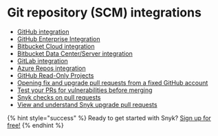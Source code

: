 # Git repository \(SCM\) integrations

* [GitHub integration](github-integration.md)
* [GitHub Enterprise Integration](github-enterprise-integration.md)
* [Bitbucket Cloud integration](bitbucket-cloud-integration.md)
* [Bitbucket Data Center/Server integration](bitbucket-data-center-server-integration.md)
* [GitLab integration](gitlab-integration.md)
* [Azure Repos integration](azure-repos-integration.md)
* [GitHub Read-Only Projects](github-read-only-projects.md)
* [Opening fix and upgrade pull requests from a fixed GitHub account](opening-fix-and-upgrade-pull-requests-from-a-fixed-github-account.md)
* [Test your PRs for vulnerabilities before merging](test-your-prs-for-vulnerabilities-before-merging.md)
* [Snyk checks on pull requests](snyk-checks-on-pull-requests.md)
* [View and understand Snyk upgrade pull requests](view-and-understand-snyk-upgrade-pull-requests.md)

{% hint style="success" %}
Ready to get started with Snyk? [Sign up for free!](https://snyk.io/login?cta=sign-up&loc=footer&page=support_docs_page)
{% endhint %}

